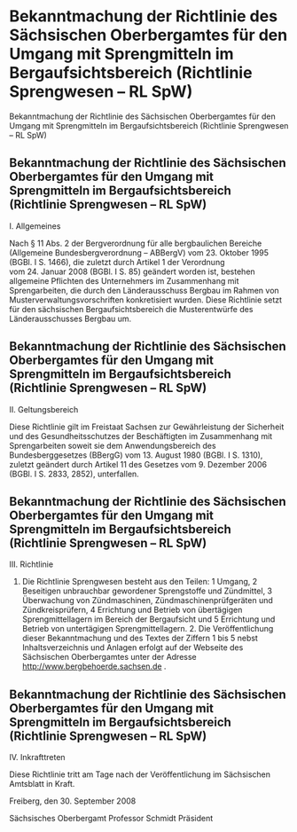 # Bekanntmachung der Richtlinie des Sächsischen Oberbergamtes für den Umgang mit Sprengmitteln im Bergaufsichtsbereich (Richtlinie Sprengwesen – RL SpW) 


Bekanntmachung der Richtlinie des Sächsischen Oberbergamtes für den Umgang mit Sprengmitteln im Bergaufsichtsbereich (Richtlinie Sprengwesen – RL SpW)

## Bekanntmachung der Richtlinie des Sächsischen Oberbergamtes für den Umgang mit Sprengmitteln im Bergaufsichtsbereich (Richtlinie Sprengwesen – RL SpW) 
 I. Allgemeines

Nach § 11 Abs. 2 der Bergverordnung für alle bergbaulichen Bereiche (Allgemeine Bundesbergverordnung – 
            ABBergV) vom 23. Oktober 1995 (BGBl. I S. 1466), die zuletzt durch Artikel 1 der Verordnung vom 24. Januar 2008 (BGBl. I S. 85) geändert worden ist, bestehen allgemeine Pflichten des Unternehmers im Zusammenhang mit Sprengarbeiten, die durch den Länderausschuss Bergbau im Rahmen von Musterverwaltungsvorschriften konkretisiert wurden. 
             Diese Richtlinie setzt für den sächsischen Bergaufsichtsbereich die Musterentwürfe des Länderausschusses Bergbau um.


## Bekanntmachung der Richtlinie des Sächsischen Oberbergamtes für den Umgang mit Sprengmitteln im Bergaufsichtsbereich (Richtlinie Sprengwesen – RL SpW) 
 II. Geltungsbereich

Diese Richtlinie gilt im Freistaat Sachsen zur Gewährleistung der Sicherheit und des Gesundheitsschutzes der Beschäftigten im Zusammenhang mit Sprengarbeiten soweit sie dem Anwendungsbereich des 
            Bundesberggesetzes (BBergG) vom 13. August 1980 (BGBl. I S. 1310), zuletzt geändert durch Artikel 11 des Gesetzes vom 9. Dezember 2006 (BGBl. I S. 2833, 2852), unterfallen.


## Bekanntmachung der Richtlinie des Sächsischen Oberbergamtes für den Umgang mit Sprengmitteln im Bergaufsichtsbereich (Richtlinie Sprengwesen – RL SpW) 
 III. Richtlinie

1. Die Richtlinie Sprengwesen besteht aus den Teilen: 1 Umgang, 2 Beseitigen unbrauchbar gewordener Sprengstoffe und Zündmittel, 3 Überwachung von Zündmaschinen, Zündmaschinenprüfgeräten und Zündkreisprüfern, 4 Errichtung und Betrieb von übertägigen Sprengmittellagern im Bereich der Bergaufsicht und 5 Errichtung und Betrieb von untertägigen Sprengmittellagern. 2. Die Veröffentlichung dieser Bekanntmachung und des Textes der Ziffern 1 bis 5 nebst Inhaltsverzeichnis und Anlagen erfolgt auf der Webseite des Sächsischen Oberbergamtes unter der Adresse 
              http://www.bergbehoerde.sachsen.de . 
## Bekanntmachung der Richtlinie des Sächsischen Oberbergamtes für den Umgang mit Sprengmitteln im Bergaufsichtsbereich (Richtlinie Sprengwesen – RL SpW) 
 IV. Inkrafttreten

Diese Richtlinie tritt am Tage nach der Veröffentlichung im Sächsischen Amtsblatt in Kraft.

Freiberg, den 30. September 2008

Sächsisches Oberbergamt 
               Professor Schmidt 
               Präsident

